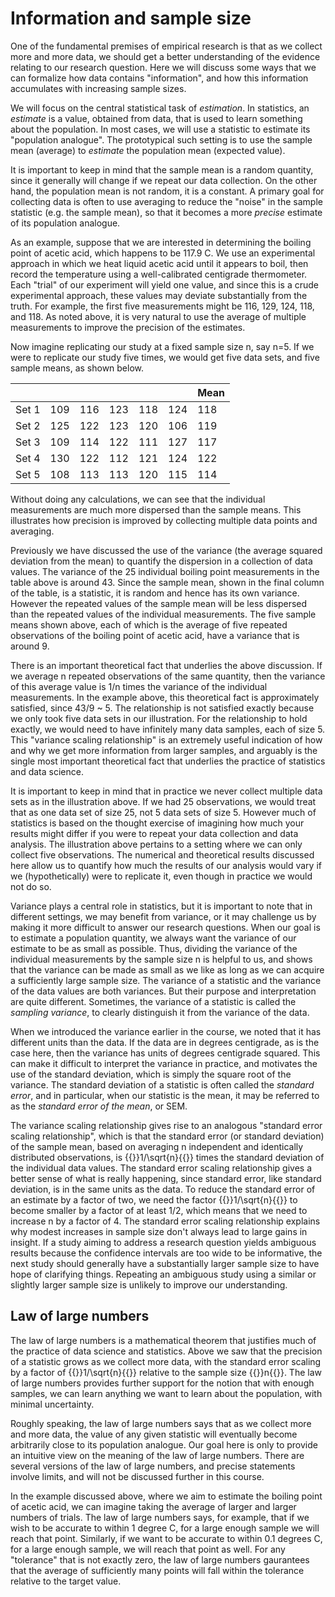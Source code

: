 Information and sample size
===========================

One of the fundamental premises of empirical research is that
as we collect more and more data, we should get a better understanding
of the evidence relating to our research question.
Here we will discuss some ways that
we can formalize how data contains "information", and how
this information accumulates with increasing sample sizes.

We will focus on the central statistical task of _estimation_.  In
statistics, an _estimate_ is a value, obtained from data, that is
used to learn something about the population.  In most cases, we
will use a statistic to estimate
its "population analogue".  The prototypical such setting is to use
the sample mean (average) to _estimate_ the population mean (expected value).

It is important to keep in mind that the sample mean
is a random quantity, since it generally will
change if we repeat our data collection.  On the other
hand, the population mean is not random, it is a constant.  A primary goal for collecting data
is often to use averaging to reduce the "noise" in the sample
statistic (e.g. the sample mean), so that it becomes a more _precise_
estimate of its population analogue.

As an example, suppose that we are interested in determining the boiling point of acetic acid,
which happens to be 117.9 C.  We use an experimental approach in which we heat liquid
acetic acid until it appears to boil, then record the temperature using a well-calibrated
centigrade thermometer.  Each "trial" of our experiment will yield one value,
and since this is a crude experimental approach, these values may deviate substantially
from the truth.  For example, the first five measurements might be 116, 129, 124,
118, and 118.  As noted above, it is very natural to use the average of multiple measurements
to improve the precision of the estimates.

Now imagine replicating our study at a fixed sample size n, say n=5.
If we were to replicate our study five times,
we would get five data sets, and five sample means, as shown below.


|       |     |     |     |     |     | Mean     |
|-------|-----|-----|-----|-----|-----|----------|
| Set 1 | 109 | 116 | 123 | 118 | 124 | 118      |
| Set 2 | 125 | 122 | 123 | 120 | 106 | 119      |
| Set 3 | 109 | 114 | 122 | 111 | 127 | 117      |
| Set 4 | 130 | 122 | 112 | 121 | 124 | 122      |
| Set 5 | 108 | 113 | 113 | 120 | 115 | 114      |

Without doing any calculations, we can see that the individual measurements are much more
dispersed than the sample means.  This illustrates how precision is improved
by collecting multiple data points and averaging.

Previously we have discussed the use of the variance (the average squared deviation
from the mean) to quantify the dispersion in
a collection of data values.  The variance of the 25 individual
boiling point measurements in the table above is around 43. Since the sample mean,
shown in the final column of the table, is a
statistic, it is random and hence has its own variance.  However the repeated values
of the sample mean will be less dispersed than the repeated values of the individual
measurements.  The five sample means shown above, each of which is the average of five
repeated observations of the boiling point of acetic acid, have a variance that is around 9.

There is an important theoretical fact that underlies the above discussion.
If we average n repeated observations of the same quantity, then the variance of
this average value is 1/n times the variance of the individual measurements.  In
the example above, this theoretical fact is approximately satisfied, since 43/9 ~ 5.
The relationship is
not satisfied exactly because we only took five data sets in our illustration.  For the
relationship to hold exactly, we would need to have infinitely many data
samples, each of size 5.  This "variance scaling relationship"
is an extremely useful indication of how and why we get more information from larger samples,
and arguably
is the single most important theoretical fact that underlies the practice
of statistics and data science.

It is important to keep in mind that in practice we never collect multiple data
sets as in the illustration above.  If we had 25 observations, we would treat
that as one data set of size 25, not 5 data sets of size 5.  However much of statistics
is based on the thought exercise of imagining how much your results might differ
if you were to repeat your data collection and data analysis.  The illustration
above pertains to a setting where we can only collect five observations.  The
numerical and theoretical results discussed here allow us to quantify how much
the results of our analysis would vary if we (hypothetically) were to replicate it, even though
in practice we would not do so.

Variance plays a central role in statistics, but it is important to note that in
different settings, we may benefit from variance, or it may challenge us by
making it more difficult to answer our research questions.  When
our goal is to estimate a population quantity, we always want the variance
of our estimate to be as small as possible.  Thus, dividing the variance of the individual
measurements by the sample size n is helpful to us, and shows that the variance can be made as small
as we like as long as we can acquire a sufficiently large sample size.
The variance of a statistic and the variance of the data values are both variances.
But their purpose and interpretation are quite different.  Sometimes, the variance
of a statistic is called the _sampling variance_, to clearly distinguish it from the
variance of the data.

When we introduced the variance earlier in the course, we noted that
it has different units than the data.  If the data are in degrees
centigrade, as is the case here, then the variance has units of degrees centigrade
squared.  This can make it difficult to interpret the variance in practice,
and motivates the use of the standard deviation, which is simply the square root
of the variance.  The standard deviation of
a statistic is often called the _standard error_, and in particular,
when our statistic is the mean, it may be referred to as the _standard error of
the mean_, or SEM.

The variance scaling relationship gives rise to an analogous
"standard error scaling relationship", which is that the standard error (or standard
deviation) of the sample mean, based on averaging n independent and identically
distributed observations, is {{<katex>}}1/\sqrt{n}{{</katex>}} times the
standard deviation of the individual data values.
The standard error scaling relationship gives a better sense of what is really
happening, since standard error, like standard deviation, is in the same units as the data.  To
reduce the standard error of an estimate by a factor of two, we need the factor
{{<katex>}}1/\sqrt{n}{{</katex>}}
to become smaller by a factor of at least 1/2, which means that we need to increase n by a factor of 4.
The standard error scaling relationship explains why modest increases in sample size don't always
lead to large gains in insight.  If a study aiming to address a research
question yields ambiguous
results because the confidence intervals are too wide to be informative,
the next study should generally have a substantially larger sample size
to have hope of clarifying things.  Repeating an ambiguous study using a similar
or slightly larger sample size is unlikely to improve our understanding.

Law of large numbers
--------------------

The law of large numbers is a mathematical theorem that justifies much
of the practice of data science and statistics.  Above we saw that the
precision of a statistic grows as we collect more data, with the standard error
scaling by a factor of {{<katex>}}1/\sqrt{n}{{</katex>}} relative to the sample size {{<katex>}}n{{</katex>}}.  The
law of large numbers provides further support for the notion that with
enough samples, we can learn anything we want to learn about the population,
with minimal uncertainty.

Roughly speaking, the law of large numbers says that as we collect more and more data, the value
of any given statistic will eventually become arbitrarily close to
its population analogue.  Our goal here is only to provide an intuitive
view on the meaning of the law of large numbers.  There are several
versions of the law of large numbers, and precise statements
involve limits, and will not be discussed further in this
course.

In the example discussed above, where we aim to estimate the boiling point
of acetic acid, we can imagine taking the average of larger and larger
numbers of trials.  The law of large numbers says, for example, that if
we wish to be accurate to within 1 degree C, for a large enough sample
we will reach that point.  Similarly, if we want to be accurate to
within 0.1 degrees C, for a large enough sample, we will reach that point
as well.  For any "tolerance" that is not exactly zero, the law of large
numbers gaurantees that the average of
sufficiently many points will fall within the tolerance relative to
the target value.
